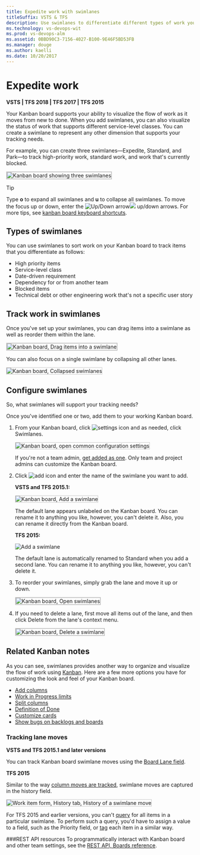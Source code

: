 ```yaml
---
title: Expedite work with swimlanes
titleSuffix: VSTS & TFS
description: Use swimlanes to differentiate different types of work you track on the Kanban board in Visual Studio Team Services and Team Foundation Server 
ms.technology: vs-devops-wit
ms.prod: vs-devops-alm
ms.assetid: 0BBD90C3-7156-4027-B100-9E46F5BD53FB
ms.manager: douge
ms.author: kaelli
ms.date: 10/20/2017
---
```


# Expedite work

<b>VSTS | TFS 2018 | TFS 2017 | TFS 2015</b> 

Your Kanban board supports your ability to visualize the flow of work as it moves from new to done. When you add swimlanes, you can also visualize the status of work that supports different service-level classes. You can create a swimlane to represent any other dimension that supports your tracking needs.    

For example, you can create three swimlanes&mdash;Expedite, Standard, and Park&mdash;to track high-priority work, standard work, and work that's currently blocked.  

<img src="_img/ALM_EW_IntroChart_3C.png" alt="Kanban board showing three swimlanes" style="border: 2px solid #C3C3C3;" />

>[!TIP]
>Type **o** to expand all swimlanes and **u** to collapse all swimlanes. To move the focus up or down, enter the ![Up/Down arrow](../_img/icons/Arrow_Up.png)![ ](../_img/icons/Arrow_Down.png) up/down arrows. For more tips, see [kanban board keyboard shortcuts](kanban-board-keyboard-shortcuts.md).


## Types of swimlanes  
You can use swimlanes to sort work on your Kanban board to track items that you differentiate as follows: 
*	High priority items  
*	Service-level class  
*	Date-driven requirement  
*	Dependency for or from another team   
*	Blocked items  
*	Technical debt or other engineering work that's not a specific user story  


## Track work in swimlanes  
Once you've set up your swimlanes, you can drag items into a swimlane as well as reorder them within the lane.  

<img src="_img/ALM_EW_MoveToNewLane.png" alt="Kanban board, Drag items into a swimlane" style="border: 2px solid #C3C3C3;" />

You can also focus on a single swimlane by collapsing all other lanes.

<img src="_img/ALM_EW_CollapseLanes.png" alt="Kanban board, Collapsed swimlanes" style="border: 1px solid #C3C3C3;" /> 

## Configure swimlanes 
So, what swimlanes will support your tracking needs?  

Once you've identified one or two, add them to your working Kanban board.  

1. From your Kanban board, click ![settings icon](../_img/icons/team-settings-gear-icon.png) and as needed, click Swimlanes.  

	<img src="../customize/_img/kanban-card-customize-open-settings.png" alt="Kanban board, open common configuration settings" style="border: 1px solid #C3C3C3;" /> 

	If you're not a team admin, [get added as one](../scale/add-team-administrator.md). Only team and project admins can customize the Kanban board.

2.	Click ![add icon](../_img/icons/add_icon.png) and enter the name of the swimlane you want to add.  
	
	**VSTS and TFS 2015.1:**  

	<img src="_img/kanban-board-add-swimlane.png" alt="Kanban board, Add a swimlane" style="border: 1px solid #C3C3C3;" />   

	The default lane appears unlabeled on the Kanban board. You can rename it to anything you like, however, you can't delete it. Also, you can rename it directly from the Kanban board. 

	**TFS 2015:**   

	![Add a swimlane](_img/ALM_SW.AddLane.png)  

	The default lane is automatically renamed to Standard when you add a second lane. You can rename it to anything you like, however, you can't delete it. 

3.	To reorder your swimlanes, simply grab the lane and move it up or down.

	<img src="_img/ALM_EW_ReorderLanes.png" alt="Kanban board, Open swimlanes" style="border: 2px solid #C3C3C3;" />

4.	If you need to delete a lane, first move all items out of the lane, and then click Delete from the lane's context menu.  

	<img src="_img/ALM_EW_DeleteLane.png" alt="Kanban board, Delete a swimlane" style="border: 2px solid #C3C3C3;" />

## Related Kanban notes

As you can see, swimlanes provides another way to organize and visualize the flow of work using [Kanban](kanban-basics.md). Here are a few more options you have for customizing the look and feel of your Kanban board.   

*	[Add columns](add-columns.md)  
*	[Work in Progress limits](wip-limits.md)   
*	[Split columns](split-columns.md)   
*	[Definition of Done](definition-of-done.md)   
*	[Customize cards](../customize/customize-cards.md)   
*	[Show bugs on backlogs and boards](../customize/show-bugs-on-backlog.md)   

### Tracking lane moves  


**VSTS and TFS 2015.1 and later versions**

You can track Kanban board swimlane moves using the [Board Lane field](../track/query-by-workflow-changes.md#kanban_query_fields).  

**TFS 2015**

Similar to the way [column moves are tracked](add-columns.md), swimlane moves are captured in the history field.  

<img src="_img/ALM_EW_HistorySwimLanes.png" alt="Work item form, History tab, History of a swimlane move" style="border: 1px solid #C3C3C3;" />   

For TFS 2015 and earlier versions, you can't [query](../track/using-queries.md) for all items in a particular swimlane. To perform such a query, you'd have to assign a value to a field, such as the Priority field, or [tag](../track/add-tags-to-work-items.md) each item in a similar way.  

###REST API resources
To programmatically interact with Kanban board and other team settings, see the [REST API, Boards reference](https://docs.microsoft.com/en-us/rest/api/vsts/work/boards).
